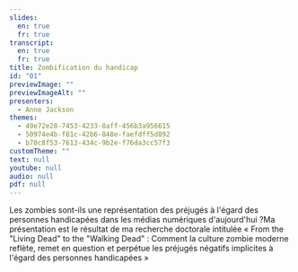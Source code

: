 ```yaml
---
slides:
  en: true
  fr: true
transcript:
  en: true
  fr: true
title: Zombification du handicap
id: "01"
previewImage: ""
previewImageAlt: ""
presenters:
  - Anne Jackson
themes:
  - 49e72e28-7453-4233-8aff-456b3a956615
  - 50974e4b-f81c-42b6-848e-faefdff5d892
  - b70c8f53-7613-434c-9b2e-f76da3cc57f3
customTheme: ""
text: null
youtube: null
audio: null
pdf: null
---
```

Les zombies sont-ils une représentation des préjugés à l'égard des personnes handicapées dans les médias numériques d'aujourd'hui ?Ma présentation est le résultat de ma recherche doctorale intitulée « From the "Living Dead" to the "Walking Dead" : Comment la culture zombie moderne reflète, remet en question et perpétue les préjugés négatifs implicites à l'égard des personnes handicapées »
